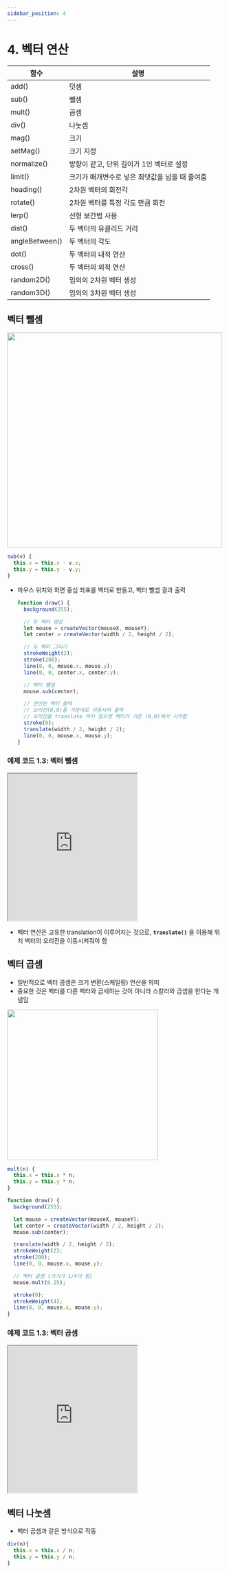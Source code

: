 ```yaml
---
sidebar_position: 4
---
```


# 4. 벡터 연산

| 함수           | 설명                                           |
| -------------- | ---------------------------------------------- |
| add()          | 덧셈                                           |
| sub()          | 뺄셈                                           |
| mult()         | 곱셈                                           |
| div()          | 나눗셈                                         |
| mag()          | 크기                                           |
| setMag()       | 크기 지정                                      |
| normalize()    | 방향이 같고, 단위 길이가 1인 벡터로 설정       |
| limit()        | 크기가 매개변수로 넣은 최댓값을 넘을 때 줄여줌 |
| heading()      | 2차원 벡터의 회전각                            |
| rotate()       | 2차원 벡터를 특정 각도 만큼 회전               |
| lerp()         | 선형 보간법 사용                               |
| dist()         | 두 벡터의 유클리드 거리                        |
| angleBetween() | 두 벡터의 각도                                 |
| dot()          | 두 벡터의 내적 연산                            |
| cross()        | 두 벡터의 외적 연산                            |
| random2D()     | 임의의 2차원 벡터 생성                         |
| random3D()     | 임의의 3차원 벡터 생성                         |

## 벡터 뺄셈

<img width="500px" src="https://natureofcode.com/static/57a7c3bf3df1152de8d424b897841745/5f600/01_vectors_9.webp" />

```js
sub(v) {
  this.x = this.x - v.x;
  this.y = this.y - v.y;
}
```

- 마우스 위치와 화면 중심 좌표를 벡터로 만들고, 벡터 뺄셈 결과 출력

  ```js
  function draw() {
    background(255);

    // 두 벡터 생성
    let mouse = createVector(mouseX, mouseY);
    let center = createVector(width / 2, height / 2);

    // 두 벡터 그리기
    strokeWeight(2);
    stroke(200);
    line(0, 0, mouse.x, mouse.y);
    line(0, 0, center.x, center.y);

    // 벡터 뺄셈
    mouse.sub(center);

    // 연산된 벡터 출력
    // 오리진(0,0)을 가운데로 이동시켜 출력
    // 오리진을 translate 하지 않으면 벡터가 기존 (0,0)에서 시작함
    stroke(0);
    translate(width / 2, height / 2);
    line(0, 0, mouse.x, mouse.y);
  }
  ```

### 예제 코드 1.3: 벡터 뺄셈

  <iframe width="300px" height="342px" src="https://editor.p5js.org/urbanscratcher/full/1A7KUoboe"></iframe>

- 벡터 연산은 고유한 translation이 이루어지는 것으로, **`translate()`** 을 이용해 위치 벡터의 오리진을 이동시켜줘야 함

## 벡터 곱셈

- 일반적으로 벡터 곱셈은 크기 변환(스케일링) 연산을 의미
- 중요한 것은 벡터를 다른 벡터와 곱세하는 것이 아니라 스칼라와 곱셈을 한다는 개념임

<img width="350px" src="https://natureofcode.com/static/ae411ca6c28148e6a3d06ca4b52d2c20/aeed6/01_vectors_10.webp" />

```js
mult(n) {
  this.x = this.x * n;
  this.y = this.y * n;
}
```

```js
function draw() {
  background(255);

  let mouse = createVector(mouseX, mouseY);
  let center = createVector(width / 2, height / 2);
  mouse.sub(center);

  translate(width / 2, height / 2);
  strokeWeight(2);
  stroke(200);
  line(0, 0, mouse.x, mouse.y);

  // 벡터 곱셈 (크기가 1/4이 됨)
  mouse.mult(0.25);

  stroke(0);
  strokeWeight(4);
  line(0, 0, mouse.x, mouse.y);
}
```

### 예제 코드 1.3: 벡터 곱셈

<iframe width="300px" height="342px" src="https://editor.p5js.org/urbanscratcher/full/bcctY03Wl"></iframe>

## 벡터 나눗셈

- 벡터 곱셈과 같은 방식으로 작동

```js
div(n){
  this.x = this.x / n;
  this.y = this.y / n;
}
```

